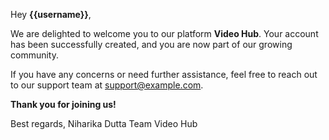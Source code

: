 Hey **{{username}}**,

We are delighted to welcome you to our platform **Video Hub**. Your account has
been successfully created, and you are now part of our growing community.

If you have any concerns or need further assistance, feel free to reach out to
our support team at support@example.com.

**Thank you for joining us!**

Best regards,
Niharika Dutta
Team Video Hub
